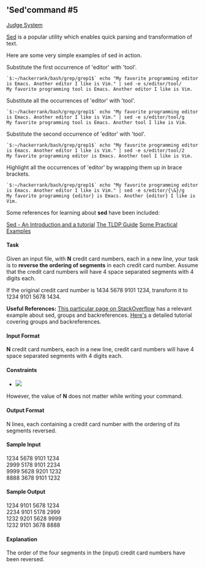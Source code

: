 ## 'Sed'command #5

[Judge System](https://www.hackerrank.com/challenges/sed-command-5/problem)

[Sed](https://en.wikipedia.org/wiki/Sed) is a popular utility which enables quick parsing and transformation of text.

Here are some very simple examples of sed in action.

Substitute the first occurrence of 'editor' with 'tool'.

```
`$:~/hackerrank/bash/grep/grep1$` echo "My favorite programming editor is Emacs. Another editor I like is Vim." | sed -e s/editor/tool/
My favorite programming tool is Emacs. Another editor I like is Vim.
```

Substitute all the occurrences of 'editor' with 'tool'.

```
`$:~/hackerrank/bash/grep/grep1$` echo "My favorite programming editor is Emacs. Another editor I like is Vim." | sed -e s/editor/tool/g
My favorite programming tool is Emacs. Another tool I like is Vim.  
```

Substitute the second occurrence of 'editor' with 'tool'.

```
`$:~/hackerrank/bash/grep/grep1$` echo "My favorite programming editor is Emacs. Another editor I like is Vim." | sed -e s/editor/tool/2
My favorite programming editor is Emacs. Another tool I like is Vim.
```

Highlight all the occurrences of 'editor' by wrapping them up in brace brackets.

```
`$:~/hackerrank/bash/grep/grep1$` echo "My favorite programming editor is Emacs. Another editor I like is Vim." | sed -e s/editor/{\&}/g
My favorite programming {editor} is Emacs. Another {editor} I like is Vim.
```

Some references for learning about **sed** have been included: 

[Sed - An Introduction and a tutorial](https://www.grymoire.com/Unix/Sed.html#uh-10a)
[The TLDP Guide](http://tldp.org/LDP/abs/html/x23170.html)
[Some Practical Examples](https://www.folkstalk.com/2012/01/sed-command-in-unix-examples.html)

#### Task

Given an input file, with **N** credit card numbers, each in a new line, your task is to **reverse the ordering of segments** in each credit card number. Assume that the credit card numbers will have 4 space separated segments with 4 digits each.

If the original credit card number is 1434 5678 9101 1234, transform it to 1234 9101 5678 1434.

**Useful References:** [This particular page on StackOverflow](https://stackoverflow.com/questions/2232200/regular-expression-in-sed-for-masking-credit-card) has a relevant example about sed, groups and backreferences. [Here's](https://www.thegeekstuff.com/2009/10/unix-sed-tutorial-advanced-sed-substitution-examples/) a detailed tutorial covering groups and backreferences.

#### Input Format

**N** credit card numbers, each in a new line, credit card numbers will have 4 space separated segments with 4 digits each.

#### Constraints

- <img src="https://latex.codecogs.com/svg.latex?\Large&space;1\le{N}\le{20}">

However, the value of **N** does not matter while writing your command.

#### Output Format

N lines, each containing a credit card number with the ordering of its segments reversed.

#### Sample Input

1234 5678 9101 1234  
2999 5178 9101 2234  
9999 5628 9201 1232  
8888 3678 9101 1232

#### Sample Output

1234 9101 5678 1234  
2234 9101 5178 2999  
1232 9201 5628 9999  
1232 9101 3678 8888 

#### Explanation

The order of the four segments in the (input) credit card numbers have been reversed.
